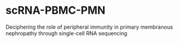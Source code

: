 # scRNA-PBMC-PMN
Deciphering the role of peripheral immunity in primary membranous nephropathy through single-cell RNA sequencing
